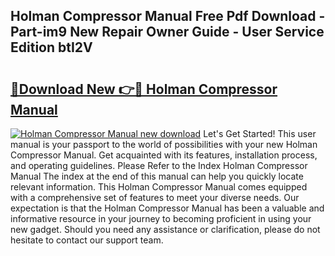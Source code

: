 ## Holman Compressor Manual Free Pdf Download - Part-im9 New Repair Owner Guide - User Service Edition btI2V

# <h2><a href="http://bc82495.oget.top/?id=Holman+Compressor+Manual">🔗Download New 👉🔴 Holman Compressor Manual</a></h2>

[![Holman Compressor Manual new download](https://i.imgur.com/5g1atiW.png)](http://bc82495.oget.top/?id=Holman+Compressor+Manual)
Let's Get Started! This user manual is your passport to the world of possibilities with your new Holman Compressor Manual. Get acquainted with its features, installation process, and operating guidelines. Please Refer to the Index Holman Compressor Manual The index at the end of this manual can help you quickly locate relevant information. This Holman Compressor Manual comes equipped with a comprehensive set of features to meet your diverse needs. Our expectation is that the Holman Compressor Manual has been a valuable and informative resource in your journey to becoming proficient in using your new gadget. Should you need any assistance or clarification, please do not hesitate to contact our support team.
